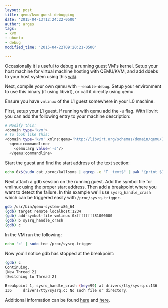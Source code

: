 ```yaml
---
layout: post
title: qemu/kvm guest debugging
date: '2015-04-13T12:24:22-0500'
author: arges
tags:
- kvm
- ubuntu
- debug
modified_time: '2015-04-22T09:20:21-0500'

---
```


Occasionally it is useful to debug a running guest VM's kernel. Setup your host
machine for virtual machine hosting with QEMU/KVM, and add ddebs to your host
system using this [wiki][1].

Next, compile your own qemu with `--enable-debug`. Setup your environment to
use this binary (if using libvirt), or call it directly using qemu.

Ensure you have `vmlinux` of the L1 guest somewhere in your L0 machine.

First, setup your L1 guest. If running with qemu add the `-s` flag. With
libvirt you can add the following entry to your machine description:

```bash
# Modify this:
<domain type='kvm'>
# To look like this:
<domain type='kvm' xmlns:qemu='http://libvirt.org/schemas/domain/qemu/1.0'>
  <qemu:commandline>
    <qemu:arg value='-s'/>
  </qemu:commandline>
```

Start the guest and find the start address of the text section:

```bash
echo 0x$(sudo cat /proc/kallsyms | egrep -e "T _text$" | awk '{print $1}')
```

Next attach a gdb session on the running guest. Add the symbol file for vmlinux
using the proper start address. Then add a breakpoint where you want to detect
the failure. In this example we'll use `sysrq_handle_crash` which can be
triggered easily with `/proc/sysrq-trigger`.

```bash
gdb /usr/bin/qemu-system-x86_64
(gdb) target remote localhost:1234
(gdb) add-symbol-file vmlinux 0xffffffff81000000
(gdb) b sysrq_handle_crash
(gdb) c
```

In the VM run the following:

```bash
echo 'c' | sudo tee /proc/sysrq-trigger
```

Now you'll notice gdb has stopped at the breakpoint:

```bash
(gdb) c                                                              
Continuing.                                                          
[New Thread 2]                                                       
[Switching to Thread 2]                                              
                                                                     
Breakpoint 1, sysrq_handle_crash (key=99) at drivers/tty/sysrq.c:136 
136     drivers/tty/sysrq.c: No such file or directory.              
```

Additional information can be found [here][2] and [here][3].

[1]: https://wiki.ubuntu.com/DebuggingProgramCrash
[2]: https://blog.nelhage.com/2013/12/lightweight-linux-kernel-development-with-kvm/
[3]: http://www.linux-magazine.com/Online/Features/Qemu-and-the-Kernel

